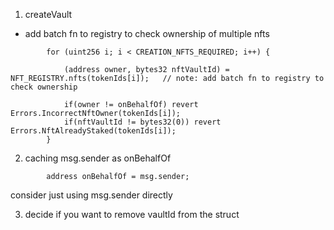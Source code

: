1. createVault

- add batch fn to registry to check ownership of multiple nfts

```solidity
        for (uint256 i; i < CREATION_NFTS_REQUIRED; i++) {

            (address owner, bytes32 nftVaultId) = NFT_REGISTRY.nfts(tokenIds[i]);   // note: add batch fn to registry to check ownership
            
            if(owner != onBehalfOf) revert Errors.IncorrectNftOwner(tokenIds[i]);
            if(nftVaultId != bytes32(0)) revert Errors.NftAlreadyStaked(tokenIds[i]);
        }
```

2. caching msg.sender as onBehalfOf

```solidity
        address onBehalfOf = msg.sender;
```
consider just using msg.sender directly

3. decide if you want to remove vaultId from the struct


